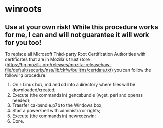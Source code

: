 # winroots

## Use at your own risk! While this procedure works for me, I can and will not guarantee it will work for you too!

To replace all Microsoft Third-party Root Certification Authorities with certificates that are in Mozilla's trust store (https://hg.mozilla.org/releases/mozilla-release/raw-file/default/security/nss/lib/ckfw/builtins/certdata.txt) you can follow the following procedure:

1. On a Linux box, md and cd into a directory where files will be downloaded/created;
2. Execute (the commands in) gencabundle (wget, perl and openssl needed);
3. Transfer ca-bundle.p7b to the Windows box;
4. Start a powershell with administrator rights;
5. Execute (the commands in) newrootswin;
6. Done.
